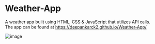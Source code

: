 # Weather-App
A weather app built using HTML, CSS &amp; JavaScript that utilizes API calls. The app can be found at https://deepankarck2.github.io/Weather-App/


![image](https://user-images.githubusercontent.com/52084764/173241807-9afb3a08-e4be-4c32-849b-b8b88c942993.png)
